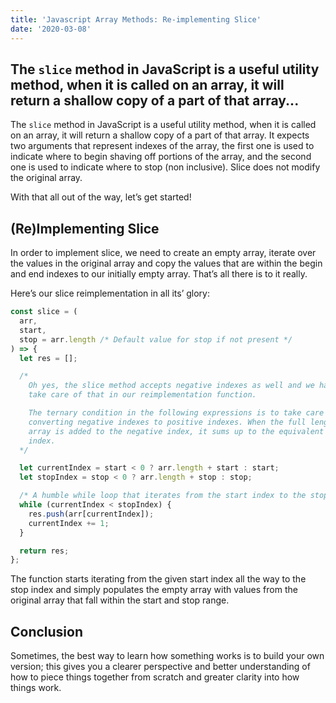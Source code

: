 ```yaml
---
title: 'Javascript Array Methods: Re-implementing Slice'
date: '2020-03-08'
---
```


The `slice` method in JavaScript is a useful utility method, when it is called on an
array, it will return a shallow copy of a part of that array...
---

The `slice` method in JavaScript is a useful utility method, when it is called on an
array, it will return a shallow copy of a part of that array. It expects two
arguments that represent indexes of the array, the first one is used to indicate
where to begin shaving off portions of the array, and the second one is used
to indicate where to stop (non inclusive). Slice does not modify the original
array.

With that all out of the way, let’s get started!

## (Re)Implementing Slice

In order to implement slice, we need to create an empty array, iterate over the values in the original array and copy the values that are within the begin and end indexes to our initially empty array. That’s all there is to it really.

Here’s our slice reimplementation in all its’ glory:

```js
const slice = (
  arr,
  start,
  stop = arr.length /* Default value for stop if not present */
) => {
  let res = [];

  /* 
    Oh yes, the slice method accepts negative indexes as well and we have to
    take care of that in our reimplementation function.

    The ternary condition in the following expressions is to take care of
    converting negative indexes to positive indexes. When the full length of the
    array is added to the negative index, it sums up to the equivalent positive
    index.
  */

  let currentIndex = start < 0 ? arr.length + start : start;
  let stopIndex = stop < 0 ? arr.length + stop : stop;

  /* A humble while loop that iterates from the start index to the stop index */
  while (currentIndex < stopIndex) {
    res.push(arr[currentIndex]);
    currentIndex += 1;
  }

  return res;
};
```

The function starts iterating from the given start index all the way to the stop
index and simply populates the empty array with values from the original array
that fall within the start and stop range.

## Conclusion

Sometimes, the best way to learn how something works is to build your own version;
this gives you a clearer perspective and better understanding of how to piece
things together from scratch and greater clarity into how things work.